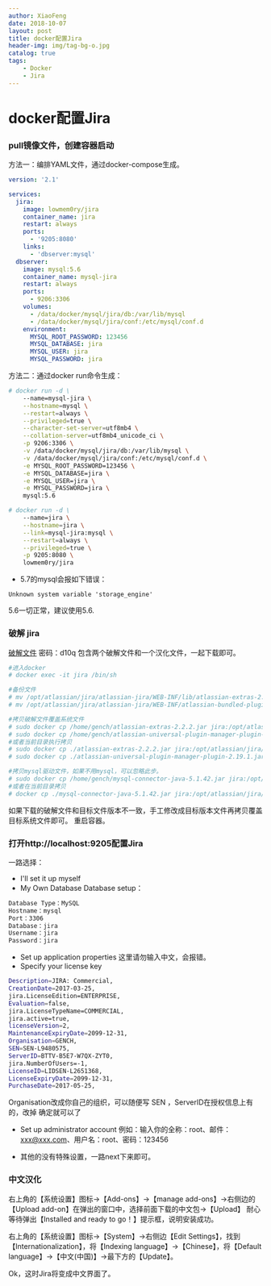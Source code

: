 ```yaml
---
author: XiaoFeng
date: 2018-10-07
layout: post
title: docker配置Jira
header-img: img/tag-bg-o.jpg
catalog: true
tags:
    - Docker
    - Jira
---
```


# docker配置Jira

### pull镜像文件，创建容器启动
方法一：编排YAML文件，通过docker-compose生成。
```yaml
version: '2.1'

services:
  jira:
    image: lowmem0ry/jira
    container_name: jira
    restart: always
    ports:
      - '9205:8080'
    links:
      - 'dbserver:mysql'
  dbserver:
    image: mysql:5.6
    container_name: mysql-jira
    restart: always
    ports:
      - 9206:3306
    volumes:
      - /data/docker/mysql/jira/db:/var/lib/mysql
      - /data/docker/mysql/jira/conf:/etc/mysql/conf.d
    environment:
      MYSQL_ROOT_PASSWORD: 123456
      MYSQL_DATABASE: jira
      MYSQL_USER: jira
      MYSQL_PASSWORD: jira
```
方法二：通过docker run命令生成：
```bash
# docker run -d \
    --name=mysql-jira \
    --hostname=mysql \
    --restart=always \
    --privileged=true \
    --character-set-server=utf8mb4 \
    --collation-server=utf8mb4_unicode_ci \
    -p 9206:3306 \
    -v /data/docker/mysql/jira/db:/var/lib/mysql \
    -v /data/docker/mysql/jira/conf:/etc/mysql/conf.d \
    -e MYSQL_ROOT_PASSWORD=123456 \
    -e MYSQL_DATABASE=jira \
    -e MYSQL_USER=jira \
    -e MYSQL_PASSWORD=jira \
    mysql:5.6

# docker run -d \
    --name=jira \
    --hostname=jira \
    --link=mysql-jira:mysql \
    --restart=always \
    --privileged=true \
    -p 9205:8080 \
    lowmem0ry/jira

```
- 5.7的mysql会报如下错误：
```
Unknown system variable 'storage_engine'
```
5.6一切正常，建议使用5.6.

### 破解 jira

[破解文件](http://pan.baidu.com/s/1dEXwA21) 密码：d10q 包含两个破解文件和一个汉化文件，一起下载即可。

```bash
#进入docker
# docker exec -it jira /bin/sh

#备份文件
# mv /opt/atlassian/jira/atlassian-jira/WEB-INF/lib/atlassian-extras-2.2.2.jar /opt/atlassian/jira/atlassian-jira/WEB-INF/lib/atlassian-extras-2.2.2.jar.bak
# mv /opt/atlassian/jira/atlassian-jira/WEB-INF/atlassian-bundled-plugins/atlassian-universal-plugin-manager-plugin-2.19.1.jar /opt/atlassian/jira/atlassian-jira/WEB-INF/atlassian-bundled-plugins/atlassian-universal-plugin-manager-plugin-2.19.1.jar.bak

#拷贝破解文件覆盖系统文件
# sudo docker cp /home/gench/atlassian-extras-2.2.2.jar jira:/opt/atlassian/jira/atlassian-jira/WEB-INF/lib/atlassian-extras-2.2.2.jar
# sudo docker cp /home/gench/atlassian-universal-plugin-manager-plugin-2.19.1.jar jira:/opt/atlassian/jira/atlassian-jira/WEB-INF/atlassian-bundled-plugins/atlassian-universal-plugin-manager-plugin-2.19.1.jar
#或者当前目录执行拷贝
# sudo docker cp ./atlassian-extras-2.2.2.jar jira:/opt/atlassian/jira/atlassian-jira/WEB-INF/lib/atlassian-extras-2.2.2.jar
# sudo docker cp ./atlassian-universal-plugin-manager-plugin-2.19.1.jar jira:/opt/atlassian/jira/atlassian-jira/WEB-INF/atlassian-bundled-plugins/atlassian-universal-plugin-manager-plugin-2.19.1.jar

#拷贝mysql驱动文件，如果不用mysql，可以忽略此步。
# sudo docker cp /home/gench/mysql-connector-java-5.1.42.jar jira:/opt/atlassian/jira/lib/mysql-connector-java-5.1.42.jar
#或者在当前目录拷贝
# docker cp ./mysql-connector-java-5.1.42.jar jira:/opt/atlassian/jira/lib/mysql-connector-java-5.1.42.jar
```
如果下载的破解文件和目标文件版本不一致，手工修改成目标版本文件再拷贝覆盖目标系统文件即可。
重启容器。

### 打开http://localhost:9205配置Jira

一路选择：
- I'll set it up myself
- My Own Database
Database setup：
```bash
Database Type：MySQL
Hostname：mysql
Port：3306
Database：jira
Username：jira
Password：jira
```
- Set up application properties
这里请勿输入中文，会报错。
- Specify your license key
```bash
Description=JIRA: Commercial,
CreationDate=2017-03-25,
jira.LicenseEdition=ENTERPRISE,
Evaluation=false,
jira.LicenseTypeName=COMMERCIAL,
jira.active=true,
licenseVersion=2,
MaintenanceExpiryDate=2099-12-31,
Organisation=GENCH,
SEN=SEN-L9480575,
ServerID=BTTV-B5E7-W7QX-ZYT0,
jira.NumberOfUsers=-1,
LicenseID=LIDSEN-L2651368,
LicenseExpiryDate=2099-12-31,
PurchaseDate=2017-05-25,
```
Organisation改成你自己的组织，可以随便写 SEN ，ServerID在授权信息上有的，改掉 确定就可以了
- Set up administrator account
例如：输入你的全称：root、邮件：xxx@xxx.com、用户名：root、密码：123456

- 其他的没有特殊设置，一路next下来即可。

### 中文汉化
 右上角的【系统设置】图标->【Add-ons】->【manage add-ons】->右侧边的【Upload add-on】在弹出的窗口中，选择前面下载的中文包->【Upload】
 耐心等待弹出【Installed and ready to go！】提示框，说明安装成功。

 右上角的【系统设置】图标->【System】->右侧边【Edit Settings】，找到【Internationalization】，将【Indexing language】->【Chinese】，将【Default language】->【中文(中国)】->最下方的【Update】。

 Ok，这时Jira将变成中文界面了。